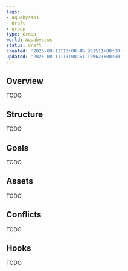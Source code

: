 ```yaml
---
tags:
- aquabyssos
- draft
- group
type: Group
world: Aquabyssos
status: draft
created: '2025-08-11T13:08:45.991511+00:00'
updated: '2025-08-11T13:08:51.199623+00:00'
---
```



## Overview

TODO
## Structure

TODO
## Goals

TODO
## Assets

TODO
## Conflicts

TODO
## Hooks

TODO
